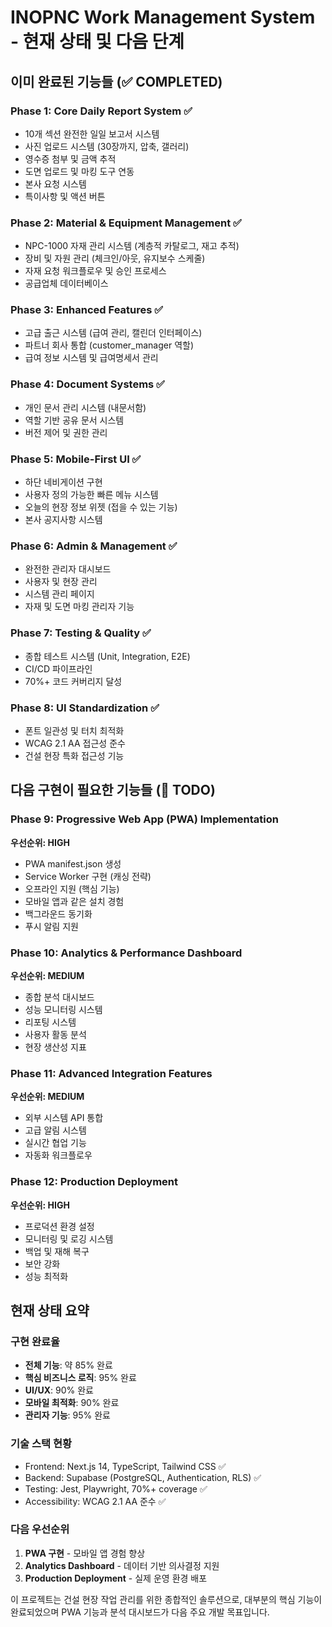 # INOPNC Work Management System - 현재 상태 및 다음 단계

## 이미 완료된 기능들 (✅ COMPLETED)

### Phase 1: Core Daily Report System ✅
- 10개 섹션 완전한 일일 보고서 시스템
- 사진 업로드 시스템 (30장까지, 압축, 갤러리)
- 영수증 첨부 및 금액 추적
- 도면 업로드 및 마킹 도구 연동
- 본사 요청 시스템
- 특이사항 및 액션 버튼

### Phase 2: Material & Equipment Management ✅
- NPC-1000 자재 관리 시스템 (계층적 카탈로그, 재고 추적)
- 장비 및 자원 관리 (체크인/아웃, 유지보수 스케줄)
- 자재 요청 워크플로우 및 승인 프로세스
- 공급업체 데이터베이스

### Phase 3: Enhanced Features ✅
- 고급 출근 시스템 (급여 관리, 캘린더 인터페이스)
- 파트너 회사 통합 (customer_manager 역할)
- 급여 정보 시스템 및 급여명세서 관리

### Phase 4: Document Systems ✅
- 개인 문서 관리 시스템 (내문서함)
- 역할 기반 공유 문서 시스템
- 버전 제어 및 권한 관리

### Phase 5: Mobile-First UI ✅
- 하단 네비게이션 구현
- 사용자 정의 가능한 빠른 메뉴 시스템
- 오늘의 현장 정보 위젯 (접을 수 있는 기능)
- 본사 공지사항 시스템

### Phase 6: Admin & Management ✅
- 완전한 관리자 대시보드
- 사용자 및 현장 관리
- 시스템 관리 페이지
- 자재 및 도면 마킹 관리자 기능

### Phase 7: Testing & Quality ✅
- 종합 테스트 시스템 (Unit, Integration, E2E)
- CI/CD 파이프라인
- 70%+ 코드 커버리지 달성

### Phase 8: UI Standardization ✅
- 폰트 일관성 및 터치 최적화
- WCAG 2.1 AA 접근성 준수
- 건설 현장 특화 접근성 기능

## 다음 구현이 필요한 기능들 (🔄 TODO)

### Phase 9: Progressive Web App (PWA) Implementation
**우선순위: HIGH**
- PWA manifest.json 생성
- Service Worker 구현 (캐싱 전략)
- 오프라인 지원 (핵심 기능)
- 모바일 앱과 같은 설치 경험
- 백그라운드 동기화
- 푸시 알림 지원

### Phase 10: Analytics & Performance Dashboard
**우선순위: MEDIUM**
- 종합 분석 대시보드
- 성능 모니터링 시스템
- 리포팅 시스템
- 사용자 활동 분석
- 현장 생산성 지표

### Phase 11: Advanced Integration Features
**우선순위: MEDIUM**
- 외부 시스템 API 통합
- 고급 알림 시스템
- 실시간 협업 기능
- 자동화 워크플로우

### Phase 12: Production Deployment
**우선순위: HIGH**
- 프로덕션 환경 설정
- 모니터링 및 로깅 시스템
- 백업 및 재해 복구
- 보안 강화
- 성능 최적화

## 현재 상태 요약

### 구현 완료율
- **전체 기능**: 약 85% 완료
- **핵심 비즈니스 로직**: 95% 완료
- **UI/UX**: 90% 완료
- **모바일 최적화**: 90% 완료
- **관리자 기능**: 95% 완료

### 기술 스택 현황
- Frontend: Next.js 14, TypeScript, Tailwind CSS ✅
- Backend: Supabase (PostgreSQL, Authentication, RLS) ✅
- Testing: Jest, Playwright, 70%+ coverage ✅
- Accessibility: WCAG 2.1 AA 준수 ✅

### 다음 우선순위
1. **PWA 구현** - 모바일 앱 경험 향상
2. **Analytics Dashboard** - 데이터 기반 의사결정 지원
3. **Production Deployment** - 실제 운영 환경 배포

이 프로젝트는 건설 현장 작업 관리를 위한 종합적인 솔루션으로, 대부분의 핵심 기능이 완료되었으며 PWA 기능과 분석 대시보드가 다음 주요 개발 목표입니다.